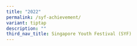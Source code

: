 ```yaml
---
title: "2022"
permalink: /syf-achievement/
variant: tiptap
description: ""
third_nav_title: Singapore Youth Festival (SYF)
---
```

